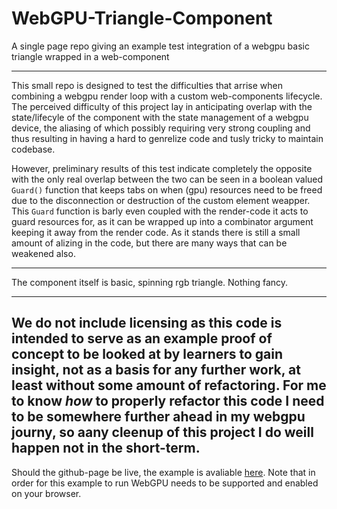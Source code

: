 # WebGPU-Triangle-Component
A single page repo giving an example test integration of a webgpu basic triangle wrapped in a web-component

---

This small repo is designed to test the difficulties that arrise when combining a webgpu render loop with a custom web-components lifecycle. The perceived difficulty of this project lay in anticipating overlap with the state/lifecyle of the component with the state management of a webgpu device, the aliasing of which possibly requiring very strong coupling and thus resulting in having a hard to genrelize code and tusly tricky to maintain codebase.

However, preliminary results of this test indicate completely the opposite with the only real overlap between the two can be seen in a boolean valued `Guard()` function that keeps tabs on when (gpu) resources need to be freed due to the disconnection or destruction of the custom element weapper.
This `Guard` function is barly even coupled with the render-code it acts to guard resources for, as it can be wrapped up into a combinator argument keeping it away from the render code. As it stands there is still a small amount of alizing in the code, but there are many ways that can be weakened also.

---

The component itself is basic, spinning rgb triangle. Nothing fancy.

---
We do not include licensing as this code is intended to serve as an example proof of concept to be looked at by learners to gain insight, not as a basis for any further work, at least without some amount of refactoring. For me to know *how* to properly refactor this code I need to be somewhere further ahead in my webgpu journy, so aany cleenup of this project I do weill happen not in the short-term.
---
Should the github-page be live, the example is avaliable [here](https://wolly01.github.io/WebGPU-Triangle-Component/). Note that in order for this example to run WebGPU needs to be supported and enabled on your browser.
